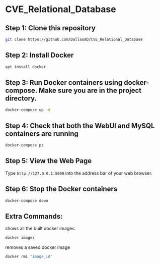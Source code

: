 # CVE_Relational_Database

## Step 1: Clone this repository 
```bash
git clone https://github.com/DallasAD/CVE_Relational_Database
```
## Step 2: Install Docker
```bash
apt install docker
```
## Step 3: Run Docker containers using docker-compose. Make sure you are in the project directory.
```bash
docker-compose up -d
```
## Step 4: Check that both the WebUI and MySQL containers are running
```bash
docker-compose ps
```
## Step 5: View the Web Page
Type `http://127.0.0.1:5000` into the address bar of your web browser.
## Step 6: Stop the Docker containers
```bash
docker-compose down
```
## Extra Commands:
shows all the built docker images.
```bash
docker images
```
removes a saved docker image
```bash
docker rmi "image_id"
```
